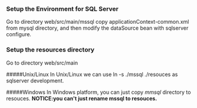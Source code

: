 ### Setup the Environment for SQL Server
Go to directory web/src/main/mssql
copy applicationContext-common.xml from mysql directory, and then modify the dataSource bean with sqlserver configure.



### Setup the resources directory

Go to directory web/src/main

#####Unix/Linux
In Unix/Linux we can use ln -s ./mssql ./resouces as sqlserver development.

#####Windows
In Windows platform, you can just copy *mmsql* directory to resouces.
**NOTICE:you can't just rename mssql to resouces.**